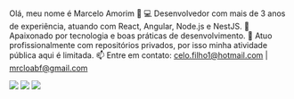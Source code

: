 Olá, meu nome é Marcelo Amorim 👋
💻 Desenvolvedor com mais de 3 anos de experiência, atuando com React, Angular, Node.js e NestJS.
🚀 Apaixonado por tecnologia e boas práticas de desenvolvimento.
📌 Atuo profissionalmente com repositórios privados, por isso minha atividade pública aqui é limitada.
📫 Entre em contato: celo.filho1@hotmail.com | mrcloabf@gmail.com
 
<div> 
  <a href="https://instagram.com/marceloabf1" target="_blank"><img src="https://img.shields.io/badge/-Instagram-%23a658b8?style=for-the-badge&logo=instagram&logoColor=white" target="_blank"></a>
  <a href = "mailto:celo.filho1@hotmail.com"><img src="https://img.shields.io/badge/Gmail-D14836?style=for-the-badge&logo=gmail&logoColor=white" target="_blank"></a>
  <a href="https://www.linkedin.com/in/marcelo-barbosa-a23a9020b/" target="_blank"><img src="https://img.shields.io/badge/-LinkedIn-%230077B5?style=for-the-badge&logo=linkedin&logoColor=white" target="_blank"></a> 
</div>
